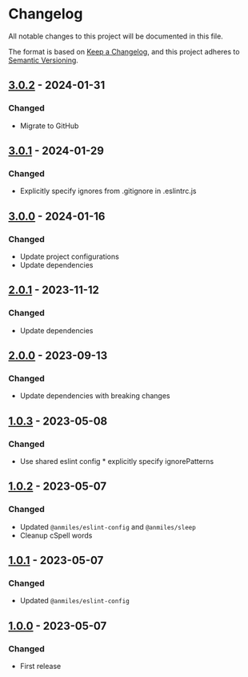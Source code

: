 # Changelog

All notable changes to this project will be documented in this file.

The format is based on [Keep a Changelog](https://keepachangelog.com/en/1.0.0/),
and this project adheres to [Semantic Versioning](https://semver.org/spec/v2.0.0.html).

## [3.0.2](../../tags/v3.0.2) - 2024-01-31
### Changed
- Migrate to GitHub

## [3.0.1](../../tags/v3.0.1) - 2024-01-29
### Changed
- Explicitly specify ignores from .gitignore in .eslintrc.js

## [3.0.0](../../tags/v3.0.0) - 2024-01-16
### Changed
- Update project configurations
- Update dependencies

## [2.0.1](../../tags/v2.0.1) - 2023-11-12
### Changed
- Update dependencies

## [2.0.0](../../tags/v2.0.0) - 2023-09-13
### Changed
- Update dependencies with breaking changes

## [1.0.3](../../tags/v1.0.3) - 2023-05-08
### Changed
- Use shared eslint config * explicitly specify ignorePatterns

## [1.0.2](../../tags/v1.0.2) - 2023-05-07
### Changed
- Updated `@anmiles/eslint-config` and `@anmiles/sleep`
- Cleanup cSpell words

## [1.0.1](../../tags/v1.0.1) - 2023-05-07
### Changed
- Updated `@anmiles/eslint-config`

## [1.0.0](../../tags/v1.0.0) - 2023-05-07
### Changed
- First release
